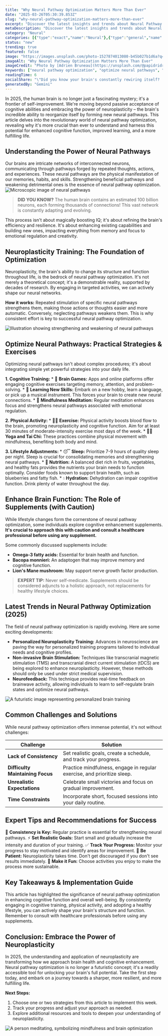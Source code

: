 ```yaml
---
title: "Why Neural Pathway Optimization Matters More Than Ever"
date: "2025-03-26T05:30:39.853Z"
slug: "why-neural-pathway-optimization-matters-more-than-ever"
excerpt: "Discover the latest insights and trends about Neural Pathway Optimization. This comprehensive guide covers everything you need to know about Neural Pathway Optimization in 2025."
metaDescription: "Discover the latest insights and trends about Neural Pathway Optimization. This comprehensive guide covers everything you need to know about Neural Pathway..."
category: "Neural"
categories: [{"type":"exact","name":"Neural"},{"type":"general","name":"Cognitive Science"},{"type":"medium","name":"Brain-Computer Interfaces"},{"type":"specific","name":"Neuroprosthetics"},{"type":"niche","name":"Targeted Neuroplasticity"}]
status: "new"
trending: true
featured: false
image: "https://images.unsplash.com/photo-1527874013080-b45b027b1d6a?q=85&w=1200&fit=max&fm=webp&auto=compress"
imageAlt: "Why Neural Pathway Optimization Matters More Than Ever"
imageCredit: "Photo by [Adrien Bruneau](https://unsplash.com/@papidridri44) on Unsplash"
keywords: ["neural pathway optimization", "optimize neural pathways", "neuroplasticity training", "enhance brain function", "improve cognitive function", "neural pathway exercises", "best brain training methods", "cognitive enhancement supplements", "neuroplasticity and learning", "buy brain optimization supplements"]
readingTime: 6
socialShare: "\"Did you know your brain's constantly rewiring itself?  Neural pathway optimization isn't just about brain games; it's about actively shaping your thoughts, habits, and even your destiny.\""
generatedBy: "Gemini"
---
```




In 2025, the human brain is no longer just a fascinating mystery; it's a frontier of self-improvement.  We're moving beyond passive acceptance of cognitive abilities and embracing the power of neuroplasticity – the brain's incredible ability to reorganize itself by forming new neural pathways.  This article delves into the revolutionary world of neural pathway optimization, revealing why it's more crucial than ever to understand and harness this potential for enhanced cognitive function, improved learning, and a more fulfilling life.

## Understanding the Power of Neural Pathways

Our brains are intricate networks of interconnected neurons, communicating through pathways forged by repeated thoughts, actions, and experiences.  These neural pathways are the physical manifestation of our memories, habits, and skills.  Strengthening beneficial pathways and weakening detrimental ones is the essence of neural pathway optimization.  ![Microscopic image of neural pathways](https://images.unsplash.com/photo-1546844515-03c1ae7c07dc?q=85&w=1200&fit=max&fm=webp&auto=compress)

> **DID YOU KNOW?**  The human brain contains an estimated 100 billion neurons, each forming thousands of connections!  This vast network is constantly adapting and evolving.

This process isn't about magically boosting IQ; it's about refining the brain's efficiency and resilience.  It's about enhancing existing capabilities and building new ones, impacting everything from memory and focus to emotional regulation and creativity.

## Neuroplasticity Training: The Foundation of Optimization

Neuroplasticity, the brain's ability to change its structure and function throughout life, is the bedrock of neural pathway optimization.  It's not merely a theoretical concept; it's a demonstrable reality, supported by decades of research.  By engaging in targeted activities, we can actively shape our neural networks.

**How it works:**  Repeated stimulation of specific neural pathways strengthens them, making those actions or thoughts easier and more automatic. Conversely, neglecting pathways weakens them.  This is why consistent effort is key to successful neural pathway optimization.

![Illustration showing strengthening and weakening of neural pathways](https://images.unsplash.com/photo-1501889088093-90b27410d97e?q=85&w=1200&fit=max&fm=webp&auto=compress)

## Optimize Neural Pathways: Practical Strategies & Exercises

Optimizing neural pathways isn't about complex procedures; it's about integrating simple yet powerful strategies into your daily life.

**1. Cognitive Training:**
    * 🧠 **Brain Games:** Apps and online platforms offer engaging cognitive exercises targeting memory, attention, and problem-solving.
    * 🧠 **Learning New Skills:**  Embark on a new hobby, learn a language, or pick up a musical instrument.  This forces your brain to create new neural connections.
    * 🧠 **Mindfulness Meditation:**  Regular meditation enhances focus and strengthens neural pathways associated with emotional regulation.

**2. Physical Activity:**
    * 🏃‍♀️ **Exercise:**  Physical activity boosts blood flow to the brain, promoting neuroplasticity and cognitive function.  Aim for at least 30 minutes of moderate-intensity exercise most days of the week.
    * 🤸‍♀️ **Yoga and Tai Chi:** These practices combine physical movement with mindfulness, benefiting both body and mind.

**3. Lifestyle Adjustments:**
    * 😴 **Sleep:**  Prioritize 7-9 hours of quality sleep per night.  Sleep is crucial for consolidating memories and strengthening neural pathways.
    * 🥗 **Nutrition:**  A balanced diet rich in fruits, vegetables, and healthy fats provides the nutrients your brain needs to function optimally.  Consider foods known to support brain health, such as blueberries and fatty fish.
    * 💧 **Hydration:**  Dehydration can impair cognitive function.  Drink plenty of water throughout the day.

## Enhance Brain Function:  The Role of Supplements (with Caution)

While lifestyle changes form the cornerstone of neural pathway optimization, some individuals explore cognitive enhancement supplements.  **It's crucial to approach this with caution and consult a healthcare professional before using any supplement.**

Some commonly discussed supplements include:

* **Omega-3 fatty acids:**  Essential for brain health and function.
* **Bacopa monnieri:**  An adaptogen that may improve memory and cognitive function.
* **Lion's Mane mushroom:**  May support nerve growth factor production.

> **EXPERT TIP:**  Never self-medicate.  Supplements should be considered adjuncts to a holistic approach, not replacements for healthy lifestyle choices.

## Latest Trends in Neural Pathway Optimization (2025)

The field of neural pathway optimization is rapidly evolving.  Here are some exciting developments:

* **Personalized Neuroplasticity Training:**  Advances in neuroscience are paving the way for personalized training programs tailored to individual needs and cognitive profiles.
* **Non-invasive Brain Stimulation:**  Techniques like transcranial magnetic stimulation (TMS) and transcranial direct current stimulation (tDCS) are being explored to enhance neuroplasticity.  However, these methods should only be used under strict medical supervision.
* **Neurofeedback:**  This technique provides real-time feedback on brainwave activity, allowing individuals to learn to self-regulate brain states and optimize neural pathways.

![A futuristic image representing personalized brain training](https://images.unsplash.com/photo-1438211891462-006dc8998ef1?q=85&w=1200&fit=max&fm=webp&auto=compress)

## Common Challenges and Solutions

While neural pathway optimization offers immense potential, it's not without challenges:

| Challenge                     | Solution                                                                  |
|------------------------------|--------------------------------------------------------------------------|
| **Lack of Consistency**      | Set realistic goals, create a schedule, and track your progress.           |
| **Difficulty Maintaining Focus** | Practice mindfulness, engage in regular exercise, and prioritize sleep.   |
| **Unrealistic Expectations**   | Celebrate small victories and focus on gradual improvement.                |
| **Time Constraints**           | Incorporate short, focused sessions into your daily routine.              |

##  Expert Tips and Recommendations for Success

🔑 **Consistency is Key:**  Regular practice is essential for strengthening neural pathways.
⚡ **Set Realistic Goals:** Start small and gradually increase the intensity and duration of your training.
✅ **Track Your Progress:**  Monitor your progress to stay motivated and identify areas for improvement.
🎯 **Be Patient:**  Neuroplasticity takes time.  Don't get discouraged if you don't see results immediately.
🧠 **Make it Fun:**  Choose activities you enjoy to make the process more sustainable.

## Key Takeaways & Implementation Guide

This article has highlighted the significance of neural pathway optimization in enhancing cognitive function and overall well-being.  By consistently engaging in cognitive training, physical activity, and adopting a healthy lifestyle, you can actively shape your brain's structure and function.  Remember to consult with healthcare professionals before using any supplements.

## Conclusion: Embrace the Power of Neuroplasticity

In 2025, the understanding and application of neuroplasticity are transforming how we approach brain health and cognitive enhancement.  Neural pathway optimization is no longer a futuristic concept; it's a readily accessible tool for unlocking your brain's full potential.  Take the first step today, and embark on a journey towards a sharper, more resilient, and more fulfilling life.

**Next Steps:**

1. Choose one or two strategies from this article to implement this week.
2. Track your progress and adjust your approach as needed.
3. Explore additional resources and tools to deepen your understanding of neuroplasticity.

![A person meditating, symbolizing mindfulness and brain optimization](https://images.unsplash.com/photo-1505028106030-e07ea1bd80c3?q=85&w=1200&fit=max&fm=webp&auto=compress)

